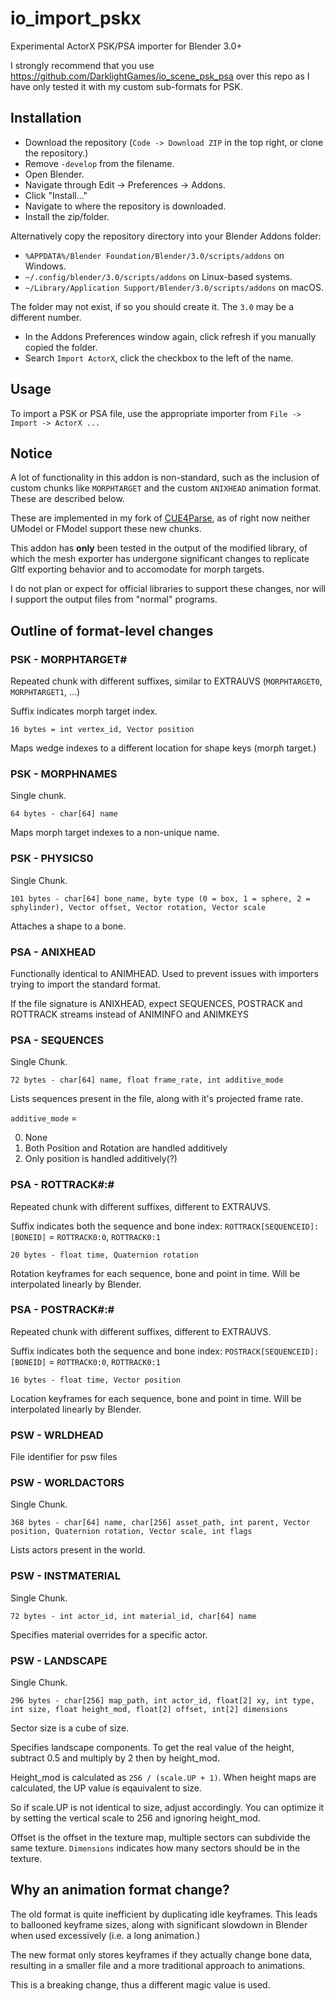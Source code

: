 # io_import_pskx

Experimental ActorX PSK/PSA importer for Blender 3.0+

I strongly recommend that you use https://github.com/DarklightGames/io_scene_psk_psa over this repo as I have only tested it with my custom sub-formats for PSK.

## Installation

- Download the repository (`Code -> Download ZIP` in the top right, or clone the repository.)
- Remove `-develop` from the filename.
- Open Blender.
- Navigate through Edit -> Preferences -> Addons.
- Click "Install..."
- Navigate to where the repository is downloaded.
- Install the zip/folder.

Alternatively copy the repository directory into your Blender Addons folder:

- `%APPDATA%/Blender Foundation/Blender/3.0/scripts/addons` on Windows.
- `~/.config/blender/3.0/scripts/addons` on Linux-based systems.
- `~/Library/Application Support/Blender/3.0/scripts/addons` on macOS.

The folder may not exist, if so you should create it. The `3.0` may be a different number.

- In the Addons Preferences window again, click refresh if you manually copied the folder.
- Search `Import ActorX`, click the checkbox to the left of the name.

## Usage

To import a PSK or PSA file, use the appropriate importer from `File -> Import -> ActorX ...`

## Notice

A lot of functionality in this addon is non-standard, such as the inclusion of custom chunks like `MORPHTARGET` and the
custom `ANIXHEAD` animation format. These are described below.

These are implemented in my fork of [CUE4Parse](https://github.com/yretenai/CUE4Parse), as of right now neither UModel
or FModel support these new chunks.

This addon has **only** been tested in the output of the modified library, of which the mesh exporter has undergone
significant changes to replicate Gltf exporting behavior and to accomodate for morph targets.

I do not plan or expect for official libraries to support these changes, nor will I support the output files from
"normal" programs.

## Outline of format-level changes

### PSK - MORPHTARGET#

Repeated chunk with different suffixes, similar to EXTRAUVS (`MORPHTARGET0`, `MORPHTARGET1`, ...)

Suffix indicates morph target index.

`16 bytes = int vertex_id, Vector position`

Maps wedge indexes to a different location for shape keys (morph target.)

### PSK - MORPHNAMES

Single chunk.

`64 bytes - char[64] name`

Maps morph target indexes to a non-unique name.

### PSK - PHYSICS0

Single Chunk.

`101 bytes - char[64] bone_name, byte type (0 = box, 1 = sphere, 2 = sphylinder), Vector offset, Vector rotation, Vector scale`

Attaches a shape to a bone.

### PSA - ANIXHEAD

Functionally identical to ANIMHEAD. Used to prevent issues with importers trying to import the standard format.

If the file signature is ANIXHEAD, expect SEQUENCES, POSTRACK and ROTTRACK streams instead of ANIMINFO and ANIMKEYS

### PSA - SEQUENCES

Single Chunk.

`72 bytes - char[64] name, float frame_rate, int additive_mode`

Lists sequences present in the file, along with it's projected frame rate.

`additive_mode` =

0. None
1. Both Position and Rotation are handled additively
2. Only position is handled additively(?)

### PSA - ROTTRACK#:#

Repeated chunk with different suffixes, different to EXTRAUVS.

Suffix indicates both the sequence and bone index: `ROTTRACK[SEQUENCEID]:[BONEID]` = `ROTTRACK0:0`, `ROTTRACK0:1`

`20 bytes - float time, Quaternion rotation`

Rotation keyframes for each sequence, bone and point in time. Will be interpolated linearly by Blender.

### PSA - POSTRACK#:#

Repeated chunk with different suffixes, different to EXTRAUVS.

Suffix indicates both the sequence and bone index: `POSTRACK[SEQUENCEID]:[BONEID]` = `ROTTRACK0:0`, `ROTTRACK0:1`

`16 bytes - float time, Vector position`

Location keyframes for each sequence, bone and point in time. Will be interpolated linearly by Blender.

### PSW - WRLDHEAD

File identifier for psw files

### PSW - WORLDACTORS

Single Chunk.

`368 bytes - char[64] name, char[256] asset_path, int parent, Vector position, Quaternion rotation, Vector scale,
int flags`

Lists actors present in the world.

### PSW - INSTMATERIAL

Single Chunk.

`72 bytes - int actor_id, int material_id, char[64] name`

Specifies material overrides for a specific actor.

### PSW - LANDSCAPE

Single Chunk.

`296 bytes - char[256] map_path, int actor_id, float[2] xy, int type, int size, float height_mod, float[2] offset, int[2] dimensions`

Sector size is a cube of size.

Specifies landscape components. To get the real value of the height, subtract 0.5 and multiply by 2 then by height_mod.

Height_mod is calculated as `256 / (scale.UP + 1)`. When height maps are calculated, the UP value is eqauivalent to
size.

So if scale.UP is not identical to size, adjust accordingly. You can optimize it by setting the vertical scale to 256
and ignoring height_mod.

Offset is the offset in the texture map, multiple sectors can subdivide the same texture. `Dimensions` indicates how many 
sectors should be in the texture.

## Why an animation format change?

The old format is quite inefficient by duplicating idle keyframes. This leads to ballooned keyframe sizes, along with
significant slowdown in Blender when used excessively (i.e. a long animation.)

The new format only stores keyframes if they actually change bone data, resulting in a smaller file and a more
traditional approach to animations.

This is a breaking change, thus a different magic value is used.
